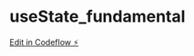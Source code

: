 # useState_fundamental

[Edit in Codeflow ⚡️](https://stackblitz.com/~/github.com/AdamShaikhJs/useState_fundamental)